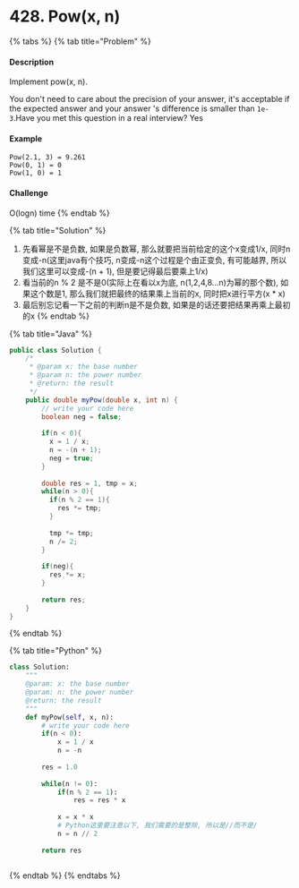 # 428. Pow\(x, n\)

{% tabs %}
{% tab title="Problem" %}


#### Description

Implement pow\(x, n\).

You don't need to care about the precision of your answer, it's acceptable if the expected answer and your answer 's difference is smaller than `1e-3`.Have you met this question in a real interview?  Yes

#### Example

```text
Pow(2.1, 3) = 9.261
Pow(0, 1) = 0
Pow(1, 0) = 1
```

#### Challenge

O\(logn\) time
{% endtab %}

{% tab title="Solution" %}
1. 先看幂是不是负数, 如果是负数幂, 那么就要把当前给定的这个x变成1/x, 同时n变成-n\(这里java有个技巧, n变成-n这个过程是个由正变负, 有可能越界, 所以我们这里可以变成-\(n + 1\), 但是要记得最后要乘上1/x\)
2. 看当前的n % 2 是不是0\(实际上在看以x为底, n\(1,2,4,8...n\)为幂的那个数\), 如果这个数是1, 那么我们就把最终的结果乘上当前的x, 同时把x进行平方\(x \* x\)
3. 最后别忘记看一下之前的判断n是不是负数, 如果是的话还要把结果再乘上最初的x
{% endtab %}

{% tab title="Java" %}
```java
public class Solution {
    /*
     * @param x: the base number
     * @param n: the power number
     * @return: the result
     */
    public double myPow(double x, int n) {
        // write your code here
        boolean neg = false;
        
        if(n < 0){
          x = 1 / x;
          n = -(n + 1);
          neg = true;
        }
        
        double res = 1, tmp = x;
        while(n > 0){
          if(n % 2 == 1){
            res *= tmp;
          }
          
          tmp *= tmp;
          n /= 2;
        }
        
        if(neg){
          res *= x;
        }
        
        return res;
    }
}
```
{% endtab %}

{% tab title="Python" %}
```python
class Solution:
    """
    @param: x: the base number
    @param: n: the power number
    @return: the result
    """
    def myPow(self, x, n):
        # write your code here
        if(n < 0):
            x = 1 / x
            n = -n
            
        res = 1.0
        
        while(n != 0):
            if(n % 2 == 1):
                res = res * x
            
            x = x * x
            # Python这里要注意以下, 我们需要的是整除, 所以是//而不是/
            n = n // 2
        
        return res
            

```
{% endtab %}
{% endtabs %}

